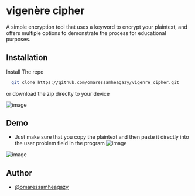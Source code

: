# vigenère cipher

A simple encryption tool that uses a keyword to encrypt your plaintext, and offers multiple options to demonstrate the process for educational purposes.
## Installation

Install The repo

```bash
  git clone https://github.com/omaressamheagazy/vigenre_cipher.git
```
or download the zip direclty to your device

![image](https://github.com/omaressamheagazy/vigenre_cipher/assets/68665060/26b65c81-e6c4-437a-be29-05d61fa315d6)

## Demo
* Just make sure that you copy the plaintext and then paste it directly into the user problem field in the program
![image](https://github.com/omaressamheagazy/vigenre_cipher/assets/68665060/0cec5276-dc98-4f52-ba02-1b052df0f74f)

![image](https://github.com/omaressamheagazy/vigenre_cipher/assets/68665060/36fe86ba-7f0d-4e5f-8f15-e3a87d282cc3)



## Author

- [@omaressamheagazy](https://github.com/omaressamheagazy)

